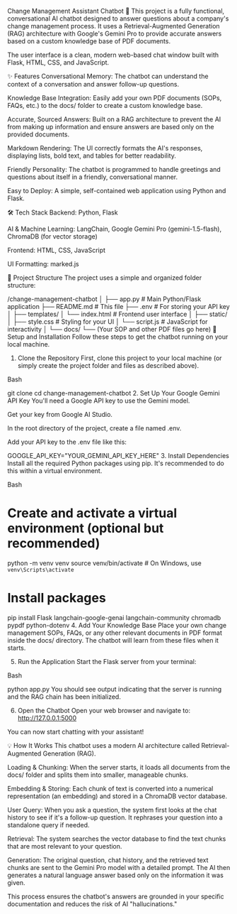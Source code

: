 Change Management Assistant Chatbot 🤖
This project is a fully functional, conversational AI chatbot designed to answer questions about a company's change management process. It uses a Retrieval-Augmented Generation (RAG) architecture with Google's Gemini Pro to provide accurate answers based on a custom knowledge base of PDF documents.

The user interface is a clean, modern web-based chat window built with Flask, HTML, CSS, and JavaScript.

✨ Features
Conversational Memory: The chatbot can understand the context of a conversation and answer follow-up questions.

Knowledge Base Integration: Easily add your own PDF documents (SOPs, FAQs, etc.) to the docs/ folder to create a custom knowledge base.

Accurate, Sourced Answers: Built on a RAG architecture to prevent the AI from making up information and ensure answers are based only on the provided documents.

Markdown Rendering: The UI correctly formats the AI's responses, displaying lists, bold text, and tables for better readability.

Friendly Personality: The chatbot is programmed to handle greetings and questions about itself in a friendly, conversational manner.

Easy to Deploy: A simple, self-contained web application using Python and Flask.

🛠️ Tech Stack
Backend: Python, Flask

AI & Machine Learning: LangChain, Google Gemini Pro (gemini-1.5-flash), ChromaDB (for vector storage)

Frontend: HTML, CSS, JavaScript

UI Formatting: marked.js

📂 Project Structure
The project uses a simple and organized folder structure:

/change-management-chatbot
│
├── app.py              # Main Python/Flask application
├── README.md           # This file
├── .env                # For storing your API key
│
├── templates/
│   └── index.html      # Frontend user interface
│
├── static/
│   ├── style.css       # Styling for your UI
│   └── script.js       # JavaScript for interactivity
│
└── docs/
    └── (Your SOP and other PDF files go here)
🚀 Setup and Installation
Follow these steps to get the chatbot running on your local machine.

1. Clone the Repository
First, clone this project to your local machine (or simply create the project folder and files as described above).

Bash

git clone <your-repository-url>
cd change-management-chatbot
2. Set Up Your Google Gemini API Key
You'll need a Google API key to use the Gemini model.

Get your key from Google AI Studio.

In the root directory of the project, create a file named .env.

Add your API key to the .env file like this:

GOOGLE_API_KEY="YOUR_GEMINI_API_KEY_HERE"
3. Install Dependencies
Install all the required Python packages using pip. It's recommended to do this within a virtual environment.

Bash

# Create and activate a virtual environment (optional but recommended)
python -m venv venv
source venv/bin/activate  # On Windows, use `venv\Scripts\activate`

# Install packages
pip install Flask langchain-google-genai langchain-community chromadb pypdf python-dotenv
4. Add Your Knowledge Base
Place your own change management SOPs, FAQs, or any other relevant documents in PDF format inside the docs/ directory. The chatbot will learn from these files when it starts.

5. Run the Application
Start the Flask server from your terminal:

Bash

python app.py
You should see output indicating that the server is running and the RAG chain has been initialized.

6. Open the Chatbot
Open your web browser and navigate to: http://127.0.0.1:5000

You can now start chatting with your assistant!

💡 How It Works
This chatbot uses a modern AI architecture called Retrieval-Augmented Generation (RAG).

Loading & Chunking: When the server starts, it loads all documents from the docs/ folder and splits them into smaller, manageable chunks.

Embedding & Storing: Each chunk of text is converted into a numerical representation (an embedding) and stored in a ChromaDB vector database.

User Query: When you ask a question, the system first looks at the chat history to see if it's a follow-up question. It rephrases your question into a standalone query if needed.

Retrieval: The system searches the vector database to find the text chunks that are most relevant to your question.

Generation: The original question, chat history, and the retrieved text chunks are sent to the Gemini Pro model with a detailed prompt. The AI then generates a natural language answer based only on the information it was given.

This process ensures the chatbot's answers are grounded in your specific documentation and reduces the risk of AI "hallucinations."
